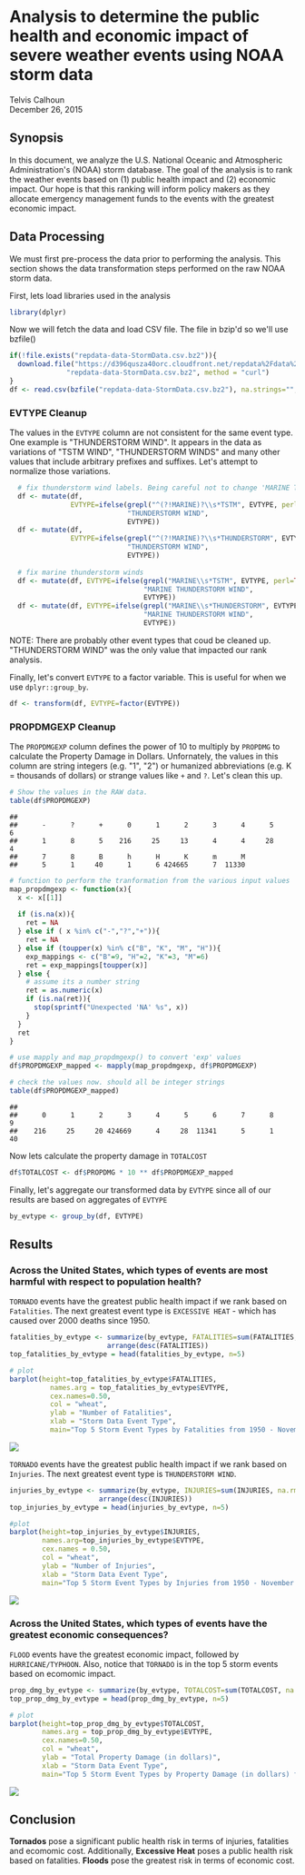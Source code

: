 # Analysis to determine the public health and economic impact of severe weather events using NOAA storm data
Telvis Calhoun  
December 26, 2015  

## Synopsis

In this document, we analyze the U.S. National Oceanic and Atmospheric Administration's (NOAA) storm database. The goal of the analysis is to rank the weather events based on (1) public health impact and (2) economic impact. Our hope is that this ranking will inform policy makers as they allocate emergency management funds to the events with the greatest economic impact.  

## Data Processing
We must first pre-process the data prior to performing the analysis. This section shows the data transformation steps performed on the raw NOAA storm data.

First, lets load libraries used in the analysis


```r
library(dplyr)
```

Now we will fetch the data and load CSV file. The file in bzip'd so we'll use bzfile()

```r
if(!file.exists("repdata-data-StormData.csv.bz2")){
  download.file("https://d396qusza40orc.cloudfront.net/repdata%2Fdata%2FStormData.csv.bz2", 
              "repdata-data-StormData.csv.bz2", method = "curl")
}
df <- read.csv(bzfile("repdata-data-StormData.csv.bz2"), na.strings="", stringsAsFactors = FALSE)
```

### EVTYPE Cleanup
The values in the `EVTYPE` column are not consistent for the same event type. One example is "THUNDERSTORM WIND". It appears in the data as variations of "TSTM WIND", "THUNDERSTORM WINDS" and many other values that include arbitrary prefixes and suffixes. Let's attempt to normalize those variations.


```r
  # fix thunderstorm wind labels. Being careful not to change 'MARINE THUNDERSTORM WIND'.
  df <- mutate(df, 
               EVTYPE=ifelse(grepl("^(?!MARINE)?\\s*TSTM", EVTYPE, perl=TRUE), 
                             "THUNDERSTORM WIND", 
                             EVTYPE))
  df <- mutate(df, 
               EVTYPE=ifelse(grepl("^(?!MARINE)?\\s*THUNDERSTORM", EVTYPE, perl=TRUE), 
                             "THUNDERSTORM WIND", 
                             EVTYPE))
  
  # fix marine thunderstorm winds
  df <- mutate(df, EVTYPE=ifelse(grepl("MARINE\\s*TSTM", EVTYPE, perl=TRUE), 
                                 "MARINE THUNDERSTORM WIND", 
                                 EVTYPE))
  df <- mutate(df, EVTYPE=ifelse(grepl("MARINE\\s*THUNDERSTORM", EVTYPE, perl=TRUE), 
                                 "MARINE THUNDERSTORM WIND", 
                                 EVTYPE))
```

NOTE: There are probably other event types that coud be cleaned up. "THUNDERSTORM WIND" was the only value that impacted our rank analysis.

Finally, let's convert `EVTYPE` to a factor variable. This is useful for when we use `dplyr::group_by`.


```r
df <- transform(df, EVTYPE=factor(EVTYPE))
```

### PROPDMGEXP Cleanup

The `PROPDMGEXP` column defines the power of 10 to multiply by `PROPDMG` to calculate the Property Damage in Dollars. Unfornately, the values in this column are string integers (e.g. "1", "2") or humanized abbreviations (e.g. K = thousands of dollars) or strange values like `+` and `?`. Let's clean this up.


```r
# Show the values in the RAW data. 
table(df$PROPDMGEXP)
```

```
## 
##      -      ?      +      0      1      2      3      4      5      6 
##      1      8      5    216     25     13      4      4     28      4 
##      7      8      B      h      H      K      m      M 
##      5      1     40      1      6 424665      7  11330
```

```r
# function to perform the tranformation from the various input values
map_propdmgexp <- function(x){
  x <- x[[1]]
  
  if (is.na(x)){
    ret = NA
  } else if ( x %in% c("-","?","+")){
    ret = NA 
  } else if (toupper(x) %in% c("B", "K", "M", "H")){
    exp_mappings <- c("B"=9, "H"=2, "K"=3, "M"=6)
    ret = exp_mappings[toupper(x)]
  } else {
    # assume its a number string
    ret = as.numeric(x)
    if (is.na(ret)){
      stop(sprintf("Unexpected 'NA' %s", x))
    }
  }
  ret
}

# use mapply and map_propdmgexp() to convert 'exp' values
df$PROPDMGEXP_mapped <- mapply(map_propdmgexp, df$PROPDMGEXP)

# check the values now. should all be integer strings
table(df$PROPDMGEXP_mapped)
```

```
## 
##      0      1      2      3      4      5      6      7      8      9 
##    216     25     20 424669      4     28  11341      5      1     40
```

Now lets calculate the property damage in `TOTALCOST`

```r
df$TOTALCOST <- df$PROPDMG * 10 ** df$PROPDMGEXP_mapped
```

Finally, let's aggregate our transformed data by `EVTYPE` since all of our results are based on aggregates of `EVTYPE`


```r
by_evtype <- group_by(df, EVTYPE)
```

## Results

### Across the United States, which types of events are most harmful with respect to population health? 

`TORNADO` events have the greatest public health impact if we rank based on `Fatalities`. The next greatest event type is `EXCESSIVE HEAT` - which has caused over 2000 deaths since 1950.


```r
fatalities_by_evtype <- summarize(by_evtype, FATALITIES=sum(FATALITIES, na.rm=TRUE)) %>% 
                        arrange(desc(FATALITIES))
top_fatalities_by_evtype = head(fatalities_by_evtype, n=5)

# plot
barplot(height=top_fatalities_by_evtype$FATALITIES, 
          names.arg = top_fatalities_by_evtype$EVTYPE, 
          cex.names=0.50, 
          col = "wheat",
          ylab = "Number of Fatalities", 
          xlab = "Storm Data Event Type", 
          main="Top 5 Storm Event Types by Fatalities from 1950 - November 2011")
```

![](report_files/figure-html/storm_by_fatalities-1.png) 


`TORNADO` events have the greatest public health impact if we rank based on `Injuries`. The next greatest event type is `THUNDERSTORM WIND`.



```r
injuries_by_evtype <- summarize(by_evtype, INJURIES=sum(INJURIES, na.rm=TRUE)) %>% 
                      arrange(desc(INJURIES))
top_injuries_by_evtype = head(injuries_by_evtype, n=5)

#plot
barplot(height=top_injuries_by_evtype$INJURIES, 
        names.arg=top_injuries_by_evtype$EVTYPE, 
        cex.names = 0.50, 
        col = "wheat",
        ylab = "Number of Injuries", 
        xlab = "Storm Data Event Type", 
        main="Top 5 Storm Event Types by Injuries from 1950 - November 2011")
```

![](report_files/figure-html/storm_by_injuries-1.png) 


### Across the United States, which types of events have the greatest economic consequences?

`FLOOD` events have the greatest economic impact, followed by `HURRICANE/TYPHOON`. Also, notice that `TORNADO` is in the top 5 storm events based on ecomomic impact.


```r
prop_dmg_by_evtype <- summarize(by_evtype, TOTALCOST=sum(TOTALCOST, na.rm=TRUE)) %>% arrange(desc(TOTALCOST))
top_prop_dmg_by_evtype = head(prop_dmg_by_evtype, n=5)

# plot
barplot(height=top_prop_dmg_by_evtype$TOTALCOST, 
        names.arg = top_prop_dmg_by_evtype$EVTYPE, 
        cex.names=0.50,
        col = "wheat",
        ylab = "Total Property Damage (in dollars)", 
        xlab = "Storm Data Event Type", 
        main="Top 5 Storm Event Types by Property Damage (in dollars) from 1950 - November 2011")
```

![](report_files/figure-html/storm_by_total_cost-1.png) 

## Conclusion

**Tornados** pose a significant public health risk in terms of injuries, fatalities and ecomomic cost. Additionally, **Excessive Heat** poses a public health risk based on fatalities. **Floods** pose the greatest risk in terms of economic cost.
